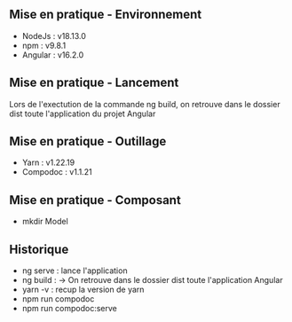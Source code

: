 ## Mise en pratique - Environnement

- NodeJs : v18.13.0
- npm : v9.8.1
- Angular : v16.2.0

## Mise en pratique - Lancement

Lors de l'exectution de la commande ng build, on retrouve dans le dossier dist toute l'application du projet Angular

## Mise en pratique - Outillage

- Yarn : v1.22.19
- Compodoc : v1.1.21

## Mise en pratique - Composant

- mkdir Model

## Historique

- ng serve : lance l'application
- ng build : -> On retrouve dans le dossier dist toute l'application Angular
- yarn -v : recup la version de yarn
- npm run compodoc
- npm run compodoc:serve
